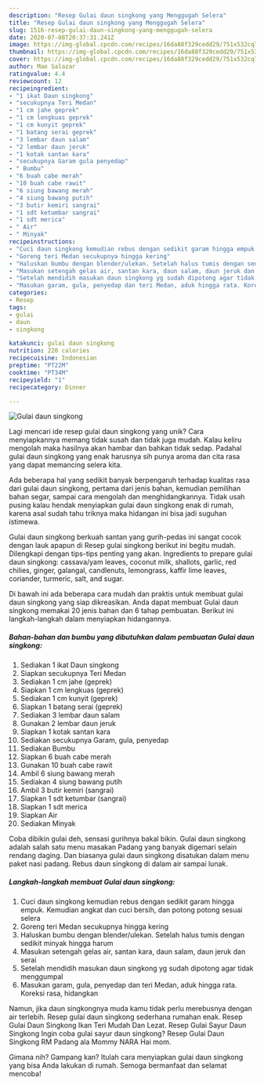 ```yaml
---
description: "Resep Gulai daun singkong yang Menggugah Selera"
title: "Resep Gulai daun singkong yang Menggugah Selera"
slug: 1516-resep-gulai-daun-singkong-yang-menggugah-selera
date: 2020-07-08T20:37:31.241Z
image: https://img-global.cpcdn.com/recipes/16da88f329cedd29/751x532cq70/gulai-daun-singkong-foto-resep-utama.jpg
thumbnail: https://img-global.cpcdn.com/recipes/16da88f329cedd29/751x532cq70/gulai-daun-singkong-foto-resep-utama.jpg
cover: https://img-global.cpcdn.com/recipes/16da88f329cedd29/751x532cq70/gulai-daun-singkong-foto-resep-utama.jpg
author: Mae Salazar
ratingvalue: 4.4
reviewcount: 12
recipeingredient:
- "1 ikat Daun singkong"
- "secukupnya Teri Medan"
- "1 cm jahe geprek"
- "1 cm lengkuas geprek"
- "1 cm kunyit geprek"
- "1 batang serai geprek"
- "3 lembar daun salam"
- "2 lembar daun jeruk"
- "1 kotak santan kara"
- "secukupnya Garam gula penyedap"
- " Bumbu"
- "6 buah cabe merah"
- "10 buah cabe rawit"
- "6 siung bawang merah"
- "4 siung bawang putih"
- "3 butir kemiri sangrai"
- "1 sdt ketumbar sangrai"
- "1 sdt merica"
- " Air"
- " Minyak"
recipeinstructions:
- "Cuci daun singkong kemudian rebus dengan sedikit garam hingga empuk. Kemudian angkat dan cuci bersih, dan potong potong sesuai selera"
- "Goreng teri Medan secukupnya hingga kering"
- "Haluskan bumbu dengan blender/ulekan. Setelah halus tumis dengan sedikit minyak hingga harum"
- "Masukan setengah gelas air, santan kara, daun salam, daun jeruk dan serai"
- "Setelah mendidih masukan daun singkong yg sudah dipotong agar tidak menggumpal"
- "Masukan garam, gula, penyedap dan teri Medan, aduk hingga rata. Koreksi rasa, hidangkan"
categories:
- Resep
tags:
- gulai
- daun
- singkong

katakunci: gulai daun singkong 
nutrition: 220 calories
recipecuisine: Indonesian
preptime: "PT22M"
cooktime: "PT34M"
recipeyield: "1"
recipecategory: Dinner

---
```



![Gulai daun singkong](https://img-global.cpcdn.com/recipes/16da88f329cedd29/751x532cq70/gulai-daun-singkong-foto-resep-utama.jpg)

Lagi mencari ide resep gulai daun singkong yang unik? Cara menyiapkannya memang tidak susah dan tidak juga mudah. Kalau keliru mengolah maka hasilnya akan hambar dan bahkan tidak sedap. Padahal gulai daun singkong yang enak harusnya sih punya aroma dan cita rasa yang dapat memancing selera kita.

Ada beberapa hal yang sedikit banyak berpengaruh terhadap kualitas rasa dari gulai daun singkong, pertama dari jenis bahan, kemudian pemilihan bahan segar, sampai cara mengolah dan menghidangkannya. Tidak usah pusing kalau hendak menyiapkan gulai daun singkong enak di rumah, karena asal sudah tahu triknya maka hidangan ini bisa jadi suguhan istimewa.

Gulai daun singkong berkuah santan yang gurih-pedas ini sangat cocok dengan lauk apapun di Resep gulai singkong berikut ini begitu mudah. Dilengkapi dengan tips-tips penting yang akan. Ingredients to prepare gulai daun singkong: cassava/yam leaves, coconut milk, shallots, garlic, red chilies, ginger, galangal, candlenuts, lemongrass, kaffir lime leaves, coriander, turmeric, salt, and sugar.


Di bawah ini ada beberapa cara mudah dan praktis untuk membuat gulai daun singkong yang siap dikreasikan. Anda dapat membuat Gulai daun singkong memakai 20 jenis bahan dan 6 tahap pembuatan. Berikut ini langkah-langkah dalam menyiapkan hidangannya.

<!--inarticleads1-->

##### Bahan-bahan dan bumbu yang dibutuhkan dalam pembuatan Gulai daun singkong:

1. Sediakan 1 ikat Daun singkong
1. Siapkan secukupnya Teri Medan
1. Sediakan 1 cm jahe (geprek)
1. Siapkan 1 cm lengkuas (geprek)
1. Sediakan 1 cm kunyit (geprek)
1. Siapkan 1 batang serai (geprek)
1. Sediakan 3 lembar daun salam
1. Gunakan 2 lembar daun jeruk
1. Siapkan 1 kotak santan kara
1. Sediakan secukupnya Garam, gula, penyedap
1. Sediakan  Bumbu
1. Siapkan 6 buah cabe merah
1. Gunakan 10 buah cabe rawit
1. Ambil 6 siung bawang merah
1. Sediakan 4 siung bawang putih
1. Ambil 3 butir kemiri (sangrai)
1. Siapkan 1 sdt ketumbar (sangrai)
1. Siapkan 1 sdt merica
1. Siapkan  Air
1. Sediakan  Minyak


Coba dibikin gulai deh, sensasi gurihnya bakal bikin. Gulai daun singkong adalah salah satu menu masakan Padang yang banyak digemari selain rendang daging. Dan biasanya gulai daun singkong disatukan dalam menu paket nasi padang. Rebus daun singkong di dalam air sampai lunak. 

<!--inarticleads2-->

##### Langkah-langkah membuat Gulai daun singkong:

1. Cuci daun singkong kemudian rebus dengan sedikit garam hingga empuk. Kemudian angkat dan cuci bersih, dan potong potong sesuai selera
1. Goreng teri Medan secukupnya hingga kering
1. Haluskan bumbu dengan blender/ulekan. Setelah halus tumis dengan sedikit minyak hingga harum
1. Masukan setengah gelas air, santan kara, daun salam, daun jeruk dan serai
1. Setelah mendidih masukan daun singkong yg sudah dipotong agar tidak menggumpal
1. Masukan garam, gula, penyedap dan teri Medan, aduk hingga rata. Koreksi rasa, hidangkan


Namun, jika daun singkongnya muda kamu tidak perlu merebusnya dengan air terlebih. Resep gulai daun singkong sederhana rumahan enak. Resep Gulai Daun Singkong Ikan Teri Mudah Dan Lezat. Resep Gulai Sayur Daun Singkong Ingin coba gulai sayur daun singkong? Resep Gulai Daun Singkong RM Padang ala Mommy NARA Hai mom. 

Gimana nih? Gampang kan? Itulah cara menyiapkan gulai daun singkong yang bisa Anda lakukan di rumah. Semoga bermanfaat dan selamat mencoba!

